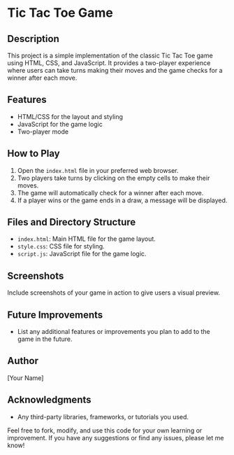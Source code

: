 # Tic Tac Toe Game

## Description
This project is a simple implementation of the classic Tic Tac Toe game using HTML, CSS, and JavaScript. It provides a two-player experience where users can take turns making their moves and the game checks for a winner after each move.

## Features
- HTML/CSS for the layout and styling
- JavaScript for the game logic
- Two-player mode

## How to Play
1. Open the `index.html` file in your preferred web browser.
2. Two players take turns by clicking on the empty cells to make their moves.
3. The game will automatically check for a winner after each move.
4. If a player wins or the game ends in a draw, a message will be displayed.

## Files and Directory Structure
- `index.html`: Main HTML file for the game layout.
- `style.css`: CSS file for styling.
- `script.js`: JavaScript file for the game logic.

## Screenshots
Include screenshots of your game in action to give users a visual preview.

## Future Improvements
- List any additional features or improvements you plan to add to the game in the future.

## Author
[Your Name]

## Acknowledgments
- Any third-party libraries, frameworks, or tutorials you used.

Feel free to fork, modify, and use this code for your own learning or improvement. If you have any suggestions or find any issues, please let me know!
